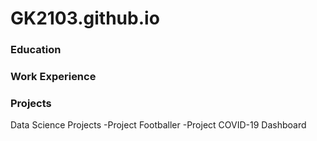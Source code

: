 # GK2103.github.io

### Education

### Work Experience

### Projects
Data Science Projects
-Project Footballer
-Project COVID-19 Dashboard
